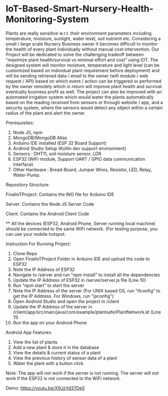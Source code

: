 # IoT-Based-Smart-Nursery-Health-Monitoring-System

Plants are really sensitive w.r.t. their environment parameters including temperature, moisture, sunlight, water level, soil nutrient etc. Considering a small / large scale Nursery Business owner it becomes difficult to monitor the health of every plant individually without manual cost intervention. Our Project will be dedicated to solve the challenging tradeoff between “maximize plant health/survival vs minimal effort and cost” using IOT. The designed system will monitor moisture, temperature and light level (can be customized based on individual plant requirement before deployment) and will be sending retrieved data / email to the owner (wifi module / web request / API) based on which event / action can be triggered or performed by the owner remotely which in return will improve plant health and survival eventually business profit as well. The project can also be improved with an automated irrigation system which would water the plants automatically based on the reading received from sensors or through website / app, and a security system, where the sensors would detect any object within a certain radius of the plant and alert the owner.

Prerequisites:

1. Node JS, npm
2. MongoDB/MongoDB Atlas
3. Arduino IDE installed (ESP 32 Board Support)
4. Android Studio Setup (Kotlin dev support environment)
5. Sensors : DHT11, soil moisture sensor, LDR
6. ESP32 (WiFi module, Support UART / GPIO data communication interface)
7. Other Hardware : Bread-Board, Jumper Wires, Resistor, LED, Relay, Water-Pump.

Repository Structure:

FinalIoTProject: Contains the INO file for Arduino IDE

Server: Contains the Node JS Server Code

Client: Contains the Android Client Code

\*\* All the devices (ESP32, Android Phone, Server running local machine) should be connected to the same WiFi network. (For testing purpose, you can use your mobile hotspot.

Instruction For Running Project:

1. Clone Repo
2. Open FinalIoTProject Folder in Arduino IDE and upload the code to ESP32
3. Note the IP Address of ESP32
4. Navigate to /server and run "npm install" to install all the dependencies
5. Update the IP Address of ESP32 in /server/server.js file (Line 10)
6. Run "npm start" to start the server
7. Note the IP Address of the server (For UNIX based OS, run "ifconfig" to get the IP Address. For Windows, run "ipconfig")
8. Open Android Studio and open the project in /client
9. Update the IP Address of the server in /client/app/src/main/java/com/example/plantsafe/PlantNetwork.kt (Line 11)
10. Run the app on your Android Phone

Android App Features:

1. View the list of plants
2. Add a new plant & store it in the database
3. View the details & current status of a plant
4. View the previous history of sensor data of a plant
5. Water the plant with a button click

Note: The app will not work if the server is not running. The server will not work if the ESP32 is not connected to the WiFi network.

Demo:
https://youtu.be/X9JzVd37De0
